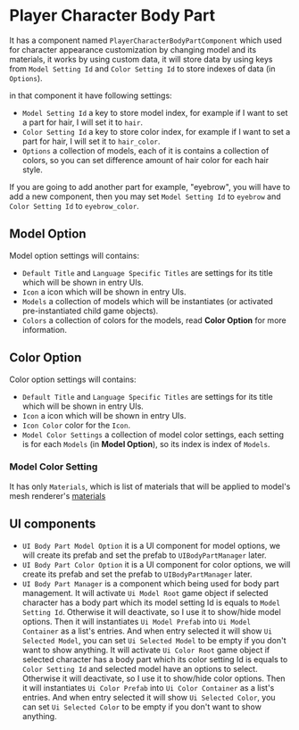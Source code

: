 # Player Character Body Part

It has a component named `PlayerCharacterBodyPartComponent` which used for character appearance customization by changing model and its materials, it works by using custom data, it will store data by using keys from `Model Setting Id` and `Color Setting Id` to store indexes of data (in `Options`).

in that component it have following settings:

- `Model Setting Id` a key to store model index, for example if I want to set a part for hair, I will set it to `hair`.
- `Color Setting Id` a key to store color index, for example if I want to set a part for hair, I will set it to `hair_color`.
- `Options` a collection of models, each of it is contains a collection of colors, so you can set difference amount of hair color for each hair style.

If you are going to add another part for example, "eyebrow", you will have to add a new component, then you may set `Model Setting Id` to `eyebrow` and `Color Setting Id` to `eyebrow_color`.

## Model Option

Model option settings will contains:

- `Default Title` and `Language Specific Titles` are settings for its title which will be shown in entry UIs.
- `Icon` a icon which will be shown in entry UIs.
- `Models` a collection of models which will be instantiates (or activated pre-instantiated child game objects).
- `Colors` a collection of colors for the models, read **Color Option** for more information.

## Color Option

Color option settings will contains:

- `Default Title` and `Language Specific Titles` are settings for its title which will be shown in entry UIs.
- `Icon` a icon which will be shown in entry UIs.
- `Icon Color` color for the `Icon`.
- `Model Color Settings` a collection of model color settings, each setting is for each `Models` (in **Model Option**), so its index is index of `Models`.

### Model Color Setting

It has only `Materials`, which is list of materials that will be applied to model's mesh renderer's [materials](https://docs.unity3d.com/Manual/class-MeshRenderer.html)

## UI components

- `UI Body Part Model Option` it is a UI component for model options, we will create its prefab and set the prefab to `UIBodyPartManager` later.
- `UI Body Part Color Option` it is a UI component for color options, we will create its prefab and set the prefab to `UIBodyPartManager` later.
- `UI Body Part Manager` is a component which being used for body part management. It will activate `Ui Model Root` game object if selected character has a body part which its model setting Id is equals to `Model Setting Id`. Otherwise it will deactivate, so I use it to show/hide model options. Then it will instantiates `Ui Model Prefab` into `Ui Model Container` as a list's entries. And when entry selected it will show `Ui Selected Model`, you can set `Ui Selected Model` to be empty if you don't want to show anything. It will activate `Ui Color Root` game object if selected character has a body part which its color setting Id is equals to `Color Setting Id` and selected model have an options to select. Otherwise it will deactivate, so I use it to show/hide color options. Then it will instantiates `Ui Color Prefab` into `Ui Color Container` as a list's entries. And when entry selected it will show `Ui Selected Color`, you can set `Ui Selected Color` to be empty if you don't want to show anything.
